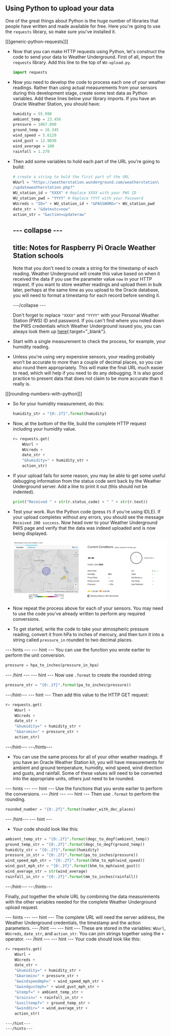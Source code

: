 
## Using Python to upload your data

One of the great things about Python is the huge number of libraries that people have written and made available for free. Here you're going to use the `requests` library, so make sure you've installed it.

[[[generic-python-requests]]]

- Now that you can make HTTP requests using Python, let's construct the code to send your data to Weather Underground. First of all, import the `requests` library. Add this line to the top of `WU-upload.py`.

    ```python
    import requests
    ```

- Now you need to develop the code to process each one of your weather readings. Rather than using actual measurements from your sensors during this development stage, create some test data as Python variables. Add these lines below your library imports. If you have an Oracle Weather Station, you should have:

   ```python
   humidity = 55.998
   ambient_temp = 23.456
   pressure = 1067.890
   ground_temp = 16.345
   wind_speed = 5.6129
   wind_gust = 12.9030
   wind_average = 180
   rainfall = 1.270
   ```


 - Then add some variables to hold each part of the URL you're going to build:

    ```python
    # create a string to hold the first part of the URL
    WUurl = "https://weatherstation.wunderground.com/weatherstation\
    /updateweatherstation.php?"
    WU_station_id = "XXXX" # Replace XXXX with your PWS ID
    WU_station_pwd = "YYYY" # Replace YYYY with your Password
    WUcreds = "ID=" + WU_station_id + "&PASSWORD="+ WU_station_pwd
    date_str = "&dateutc=now"
    action_str = "&action=updateraw"

    ```
    --- collapse ---
    ---
    title: Notes for Raspberry Pi Oracle Weather Station schools
    ---
    Note that you don't need to create a string for the timestamp of each reading. Weather Underground will create this value based on when it received the data if you use the parameter value `now` in your HTTP request. If you want to store weather readings and upload them in bulk later, perhaps at the same time as you upload to the Oracle database, you will need to format a timestamp for each record before sending it.

    ---/collapse ---

    Don't forget to replace `"XXXX"` and `"YYYY"` with your Personal Weather Station (PWS) ID and password. If you can't find where you noted down the PWS credentials which Weather Underground issued you, you can always look them up [here](https://www.wunderground.com/personal-weather-station/mypws){:target="_blank"}.

- Start with a single measurement to check the process, for example, your humidity reading.

 - Unless you're using very expensive sensors, your reading probably won't be accurate to more than a couple of decimal places, so you can also round them appropriately. This will make the final URL much easier to read, which will help if you need to do any debugging. It is also good practice to present data that does not claim to be more accurate than it really is.

[[[rounding-numbers-with-python]]]

- So for your humidity measurement, do this:

    ```python
    humidity_str = "{0:.2f}".format(humidity)
    ```

- Now, at the bottom of the file, build the complete HTTP request including your humidity value.

    ```python
    r= requests.get(
        WUurl +
        WUcreds +
        date_str +
        "&humidity=" + humidity_str +
        action_str)
    ```

- If your upload fails for some reason, you may be able to get some useful debugging information from the status code sent back by the Weather Underground server. Add a line to print it out (this should not be indented).

    ```python
    print("Received " + str(r.status_code) + " " + str(r.text))
    ```

- Test your work. Run the Python code (press `F5` if you're using IDLE). If your upload completes without any errors, you should see the message `Received 200 success`. Now head over to your Weather Underground PWS page and verify that the data was indeed uploaded and is now being displayed.

    ![](images/image5.png)

- Now repeat the process above for each of your sensors. You may need to use the code you've already written to perform any required conversions.

- To get started, write the code to take your atmospheric pressure reading, convert it from hPa to inches of mercury, and then turn it into a string called `pressure_in` rounded to two decimal places.

--- hints ---
--- hint ---
You can use the function you wrote earlier to perform the unit conversion.
```python
pressure = hpa_to_inches(pressure_in_hpa)
```
--- /hint ---
--- hint ---
Now use `.format` to create the rounded string:
```python
pressure_str = "{0:.2f}".format(pa_to_inches(pressure))
```
---/hint---
--- hint ---
Then add this value to the HTTP GET request:
```python
r= requests.get(
    WUurl +
    WUcreds +
    date_str +
    "&humidity=" + humidity_str +
    "&baromin=" + pressure_str +
    action_str)
```
---/hint---
---/hints---

- You can use the same process for all of your other weather readings. If you have an Oracle Weather Station kit, you will have measurements for ambient and ground temperature, humidity, wind speed, wind direction and gusts, and rainfall. Some of these values will need to be converted into the appropriate units, others just need to be rounded.

--- hints ---
--- hint ---
Use the functions that you wrote earlier to perform the conversions.
--- /hint ---
--- hint ---
Then use `.format` to perform the rounding.
```python
rounded_number = "{0:.2f}".format(number_with_dec_places)
```
--- /hint---
--- hint ---
- Your code should look like this:
```python
ambient_temp_str = "{0:.2f}".format(degc_to_degf(ambient_temp))
ground_temp_str = "{0:.2f}".format(degc_to_degf(ground_temp))
humidity_str = "{0:.2f}".format(humidity)
pressure_in_str = "{0:.2f}".format(pa_to_inches(pressure))
wind_speed_mph_str = "{0:.2f}".format(khm_to_mph(wind_speed))
wind_gust_mph_str = "{0:.2f}".format(khm_to_mph(wind_gust))
wind_average_str = str(wind_average)
rainfall_in_str = "{0:.2f}".format(mm_to_inches(rainfall))
```
---/hint---
---/hints---

Finally, put together the whole URL by combining the data measurements with the other variables needed for the complete Weather Underground upload request.  

--- hints ---
--- hint ---
The complete URL will need the server address, the Weather Underground credentials, the timestamp and the action parameters.
--- /hint ---
--- hint ---
These are stored in the variables: `WUurl`, `WUcreds`, `date_str`, and `action_str`. You can join strings together using the `+` operator.
--- /hint ---
--- hint ---
Your code should look like this:
```python
r= requests.get(
    WUurl +
    WUcreds +
    date_str +
    "&humidity=" + humidity_str +
    "&baromin=" + pressure_str +
    "&windspeedmph=" + wind_speed_mph_str +
    "&windgustmph=" + wind_gust_mph_str +
    "&tempf=" + ambient_temp_str +
    "&rainin=" + rainfall_in_str +
    "&soiltempf=" + ground_temp_str +
    "&winddir=" + wind_average_str +
    action_str)
```
    ---/hint---
    ---/hints---
